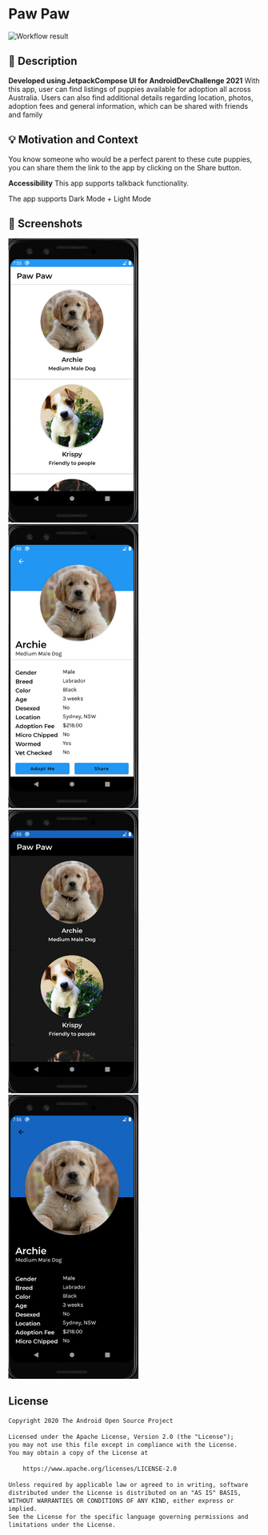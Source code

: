 # Paw Paw

<!--- Replace <OWNER> with your Github Username and <REPOSITORY> with the name of your repository. -->
<!--- You can find both of these in the url bar when you open your repository in github. -->
![Workflow result](https://github.com/karan4c6/PawPaw/workflows/Check/badge.svg)

## :scroll: Description

<!--- Describe your app in one or two sentences -->
**Developed using JetpackCompose UI for AndroidDevChallenge 2021**
With this app, user can find listings of puppies available for adoption all across Australia. Users
can also find additional details regarding location, photos, adoption fees and general information,
which can be shared with friends and family

## :bulb: Motivation and Context

<!--- Optionally point readers to interesting parts of your submission. -->
You know someone who would be a perfect parent to these cute puppies, you can share them the link to
the app by clicking on the Share button.
<!--- What are you especially proud of? -->
**Accessibility**
This app supports talkback functionality.

The app supports Dark Mode + Light Mode

## :camera_flash: Screenshots

<!-- You can add more screenshots here if you like -->
<img src="/results/screenshot_1.png" width="260">
&emsp;<img src="/results/screenshot_2.png" width="260">
&emsp;<img src="/results/screenshot_3.png" width="260">
&emsp;<img src="/results/screenshot_4.png" width="260">

## License

```
Copyright 2020 The Android Open Source Project

Licensed under the Apache License, Version 2.0 (the "License");
you may not use this file except in compliance with the License.
You may obtain a copy of the License at

    https://www.apache.org/licenses/LICENSE-2.0

Unless required by applicable law or agreed to in writing, software
distributed under the License is distributed on an "AS IS" BASIS,
WITHOUT WARRANTIES OR CONDITIONS OF ANY KIND, either express or implied.
See the License for the specific language governing permissions and
limitations under the License.
```
